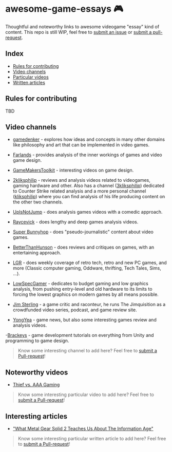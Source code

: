 # awesome-game-essays 🎮

Thoughtful and noteworthy links to awesome videogame "essay" kind of content.
This repo is still WIP, feel free to [submit an issue](https://github.com/filfreire/awesome-game-essays/issues/new) or [submit a pull-request](https://github.com/filfreire/awesome-game-essays/pulls).

## Index

- [Rules for contributing](#rules)
- [Video channels](#channels)
- [Particular videos](#videos)
- [Written articles](#articles)


## Rules for contributing<a name="rules"></a>

TBD

## Video channels<a name="channels"></a>

- [gamedenker](https://www.youtube.com/channel/UCMXXBuIQvUD45EtfWqzU0FQ) - explores how ideas and concepts in many other domains like philosophy and art that can be implemented in video games.

- [Farlands](https://www.youtube.com/channel/UCKmGmd4K-Kv17fu0TMJ5Z0A) - provides analysis of the inner workings of games and video game design.

- [GameMakersToolkit](https://www.youtube.com/user/McBacon1337) - interesting videos on game design.

- [2kliksphilip](https://www.youtube.com/user/2kliksphilip) - reviews and analysis videos related to videogames, gaming hardware and other. Also has a channel ([3kliksphilip](https://www.youtube.com/user/3kliksphilip)) dedicated to Counter Strike related analysis and a more personal channel ([kliksphilip](https://www.youtube.com/user/kliksphilip)) where you can find analysis of his life producing content on the other two channels.

- [UpIsNotJump](https://www.youtube.com/user/hamlin351) - does analysis games videos with a comedic approach.

- [Raycevick](https://www.youtube.com/channel/UC1JTQBa5QxZCpXrFSkMxmPw) - does lengthy and deep games analysis videos.

- [Super Bunnyhop](https://www.youtube.com/user/bunnyhopshow/) - does "pseudo-journalistic" content about video games.

- [BetterThanHunson](https://www.youtube.com/channel/UCNfzJQEndd6pJ_LFzyf4m8g) - does reviews and critiques on games, with an entertaining approach.

- [LGR](https://www.youtube.com/user/phreakindee) - does weekly coverage of retro tech, retro and new PC games, and more (Classic computer gaming, Oddware, thrifting, Tech Tales, Sims, ...).

- [LowSpecGamer](https://www.youtube.com/channel/UCQkd05iAYed2-LOmhjzDG6g) - dedicates to budget gaming and low graphics analysis, from pushing entry-level and old hardware to its limits to forcing the lowest graphics on modern games by all means possible.

- [Jim Sterling](https://www.youtube.com/channel/UCWCw2Sd7RlYJ2yuNVHDWNOA) - a game critic and raconteur, he runs The Jimquisition as a crowdfunded video series, podcast, and game review site.

- [YongYea](https://www.youtube.com/user/YongYea) - game news, but also some interesting games review and analysis videos.

-[Brackeys](https://www.youtube.com/user/Brackeys) - game development tutorials on everything from Unity and programming to game design.

> Know some interesting channel to add here? Feel free to [submit a Pull-request](https://github.com/filfreire/awesome-game-essays/pulls)!

## Noteworthy videos<a name="videos"></a>

- [Thief vs. AAA Gaming](https://www.youtube.com/watch?v=jPqwDGXxLhU)

> Know some interesting particular video to add here? Feel free to [submit a Pull-request](https://github.com/filfreire/awesome-game-essays/pulls)!

## Interesting articles<a name="articles"></a>

- ["What Metal Gear Solid 2 Teaches Us About The Information Age"](http://www.gamesetwatch.com/2010/06/what_metal_gear_solid_teaches.php)

> Know some interesting particular written article to add here? Feel free to [submit a Pull-request](https://github.com/filfreire/awesome-game-essays/pulls)!

